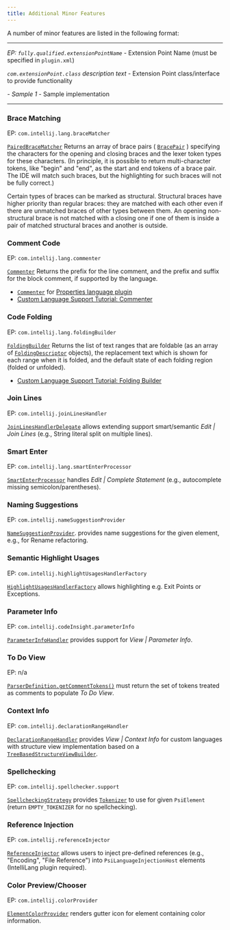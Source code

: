 ```yaml
---
title: Additional Minor Features
---
```

<!-- Copyright 2000-2020 JetBrains s.r.o. and other contributors. Use of this source code is governed by the Apache 2.0 license that can be found in the LICENSE file. -->

A number of minor features are listed in the following format:

---
_EP: `fully.qualified.extensionPointName`_ - Extension Point Name (must be specified in `plugin.xml`)

_`com.extensionPoint.class`_ _description text_ - Extension Point class/interface to provide functionality

_- Sample 1_ - Sample implementation

---

### Brace Matching
EP: `com.intellij.lang.braceMatcher`

[`PairedBraceMatcher`](upsource:///platform/analysis-api/src/com/intellij/lang/PairedBraceMatcher.java)
Returns an array of brace pairs (
[`BracePair`](upsource:///platform/analysis-api/src/com/intellij/lang/BracePair.java)
) specifying the characters for the opening and closing braces and the lexer token types for these characters.
(In principle, it is possible to return multi-character tokens, like "begin" and "end", as the start and end tokens of a brace pair.
The IDE will match such braces, but the highlighting for such braces will not be fully correct.)

Certain types of braces can be marked as structural.
Structural braces have higher priority than regular braces: they are matched with each other even if there are unmatched braces of other types between them.
An opening non-structural brace is not matched with a closing one if one of them is inside a pair of matched structural braces and another is outside.


### Comment Code
EP: `com.intellij.lang.commenter`

[`Commenter`](upsource:///platform/core-api/src/com/intellij/lang/Commenter.java) 
Returns the prefix for the line comment, and the prefix and suffix for the block comment, if supported by the language.

- [`Commenter`](upsource:///plugins/properties/properties-psi-impl/src/com/intellij/lang/properties/PropertiesCommenter.java)
for [Properties language plugin](upsource:///plugins/properties/)
- [Custom Language Support Tutorial: Commenter](/tutorials/custom_language_support/commenter.md)


### Code Folding
EP: `com.intellij.lang.foldingBuilder`

[`FoldingBuilder`](upsource:///platform/core-api/src/com/intellij/lang/folding/FoldingBuilder.java)
Returns the list of text ranges that are foldable (as an array of
[`FoldingDescriptor`](upsource:///platform/core-api/src/com/intellij/lang/folding/FoldingDescriptor.java)
objects), the replacement text which is shown for each range when it is folded, and the default state of each folding region (folded or unfolded).

- [Custom Language Support Tutorial: Folding Builder](/tutorials/custom_language_support/folding_builder.md)


### Join Lines
EP: `com.intellij.joinLinesHandler`

[`JoinLinesHandlerDelegate`](upsource:///platform/lang-api/src/com/intellij/codeInsight/editorActions/JoinLinesHandlerDelegate.java)
allows extending support smart/semantic *Edit \| Join Lines* (e.g., String literal split on multiple lines).


### Smart Enter
EP: `com.intellij.lang.smartEnterProcessor`

[`SmartEnterProcessor`](upsource:///platform/lang-api/src/com/intellij/codeInsight/editorActions/smartEnter/SmartEnterProcessor.java)
handles *Edit \| Complete Statement* (e.g., autocomplete missing semicolon/parentheses).

              
### Naming Suggestions
EP: `com.intellij.nameSuggestionProvider`

[`NameSuggestionProvider`](upsource:///platform/lang-api/src/com/intellij/refactoring/rename/NameSuggestionProvider.java).
provides name suggestions for the given element, e.g., for Rename refactoring.


### Semantic Highlight Usages
EP: `com.intellij.highlightUsagesHandlerFactory`

[`HighlightUsagesHandlerFactory`](upsource:///platform/lang-impl/src/com/intellij/codeInsight/highlighting/HighlightUsagesHandlerFactory.java)
allows highlighting e.g. Exit Points or Exceptions.

### Parameter Info
EP: `com.intellij.codeInsight.parameterInfo`

[`ParameterInfoHandler`](upsource:///platform/lang-api/src/com/intellij/lang/parameterInfo/ParameterInfoHandler.java)
provides support for *View \| Parameter Info*.


### To Do View
EP: n/a

[`ParserDefinition.getCommentTokens()`](upsource:///platform/core-api/src/com/intellij/lang/ParserDefinition.java)
must return the set of tokens treated as comments to populate *To Do View*.


### Context Info
EP: `com.intellij.declarationRangeHandler`

[`DeclarationRangeHandler`](upsource:///platform/lang-api/src/com/intellij/codeInsight/hint/DeclarationRangeHandler.java)
provides *View \| Context Info* for custom languages with structure view implementation based on a
[`TreeBasedStructureViewBuilder`](upsource:///platform/editor-ui-api/src/com/intellij/ide/structureView/TreeBasedStructureViewBuilder.java).


### Spellchecking
EP: `com.intellij.spellchecker.support`

[`SpellcheckingStrategy`](upsource:///spellchecker/src/com/intellij/spellchecker/tokenizer/SpellcheckingStrategy.java)
provides [`Tokenizer`](upsource:///spellchecker/src/com/intellij/spellchecker/tokenizer/Tokenizer.java)
to use for given `PsiElement` (return `EMPTY_TOKENIZER` for no spellchecking).

### Reference Injection
EP: `com.intellij.referenceInjector`

[`ReferenceInjector`](upsource:///platform/lang-api/src/com/intellij/psi/injection/ReferenceInjector.java)
allows users to inject pre-defined references (e.g., "Encoding", "File Reference") into `PsiLanguageInjectionHost` elements (IntelliLang plugin required).


### Color Preview/Chooser
EP: `com.intellij.colorProvider`
 
[`ElementColorProvider`](upsource:///platform/lang-api/src/com/intellij/openapi/editor/ElementColorProvider.java)
renders gutter icon for element containing color information.

